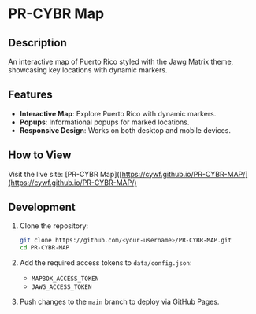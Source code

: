# PR-CYBR Map

## Description
An interactive map of Puerto Rico styled with the Jawg Matrix theme, showcasing key locations with dynamic markers.

## Features
- **Interactive Map**: Explore Puerto Rico with dynamic markers.
- **Popups**: Informational popups for marked locations.
- **Responsive Design**: Works on both desktop and mobile devices.

## How to View
Visit the live site: [PR-CYBR Map]([https://cywf.github.io/PR-CYBR-MAP/](https://cywf.github.io/PR-CYBR-MAP/)

## Development
1. Clone the repository:
   ```bash
   git clone https://github.com/<your-username>/PR-CYBR-MAP.git
   cd PR-CYBR-MAP
   ```

2. Add the required access tokens to `data/config.json`:
   - `MAPBOX_ACCESS_TOKEN`
   - `JAWG_ACCESS_TOKEN`

3. Push changes to the `main` branch to deploy via GitHub Pages.
